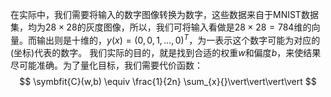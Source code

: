 在实际中，我们需要将输入的数字图像转换为数字，这些数据来自于MNIST数据集，均为$28 \times 28$的灰度图像，所以，我们可将输入看做是$28 \times 28 = 784$维的向量。而输出则是十维的，$y(x) = (0,0,1,...,0)^{T}$，为一表示这个数字可能为对应的(坐标)代表的数字。
我们实际的目的，就是找到合适的权重$w$和偏度$b$，来使结果尽可能准确。为了量化目标，我们需要代价函数：
$$
\symbfit{C}(w,b) \equiv \frac{1}{2n} \sum_{x}{}\vert\vert\vert\vert
$$